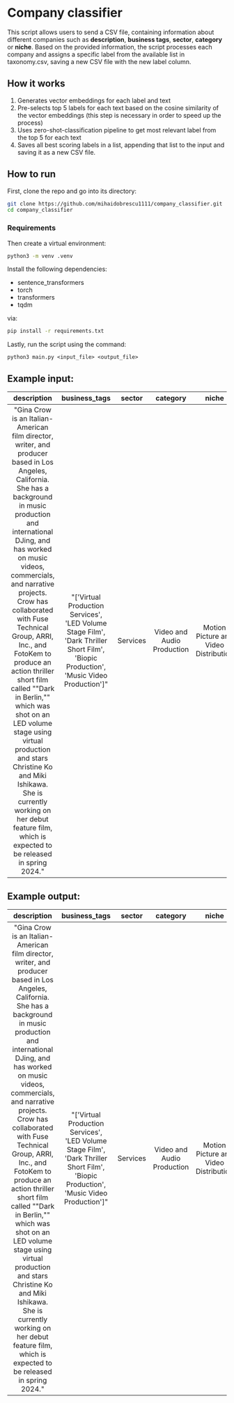 # Company classifier

This script allows users to send a CSV file, containing information about different companies such as **description**, **business tags**, **sector**, **category** or **niche**.
Based on the provided information, the script processes each company and assigns a specific label from the available list in taxonomy.csv, saving a new CSV file with the new label column.

## How it works

1. Generates vector embeddings for each label and text
2. Pre-selects top 5 labels for each text based on the cosine similarity of the vector embeddings (this step is necessary in order to speed up the process)
3. Uses zero-shot-classification pipeline to get most relevant label from the top 5 for each text
4. Saves all best scoring labels in a list, appending that list to the input and saving it as a new CSV file.

## How to run
First, clone the repo and go into its directory:
```bash
git clone https://github.com/mihaidobrescu1111/company_classifier.git
cd company_classifier
```

### Requirements

Then create a virtual environment:
```bash
python3 -m venv .venv
```

Install the following dependencies:

- sentence_transformers
- torch
- transformers
- tqdm

via:

```bash
pip install -r requirements.txt
```

Lastly, run the script using the command:
```
python3 main.py <input_file> <output_file>
```

## Example input:
description | business_tags | sector | category | niche |
|:-----------:|:-----------:|:-----------:|:-----------:|:-----------:|
"Gina Crow is an Italian-American film director, writer, and producer based in Los Angeles, California. She has a background in music production and international DJing, and has worked on music videos, commercials, and narrative projects. Crow has collaborated with Fuse Technical Group, ARRI, Inc., and FotoKem to produce an action thriller short film called ""Dark in Berlin,"" which was shot on an LED volume stage using virtual production and stars Christine Ko and Miki Ishikawa. She is currently working on her debut feature film, which is expected to be released in spring 2024." | "['Virtual Production Services', 'LED Volume Stage Film', 'Dark Thriller Short Film', 'Biopic Production', 'Music Video Production']" | Services |Video and Audio Production | Motion Picture and Video Distribution

## Example output:
description | business_tags | sector | category | niche | insurance_label
|:-----------:|:-----------:|:-----------:|:-----------:|:-----------:|:-----------:|
"Gina Crow is an Italian-American film director, writer, and producer based in Los Angeles, California. She has a background in music production and international DJing, and has worked on music videos, commercials, and narrative projects. Crow has collaborated with Fuse Technical Group, ARRI, Inc., and FotoKem to produce an action thriller short film called ""Dark in Berlin,"" which was shot on an LED volume stage using virtual production and stars Christine Ko and Miki Ishikawa. She is currently working on her debut feature film, which is expected to be released in spring 2024." | "['Virtual Production Services', 'LED Volume Stage Film', 'Dark Thriller Short Film', 'Biopic Production', 'Music Video Production']" | Services |Video and Audio Production | Motion Picture and Video Distribution | Media Production Services